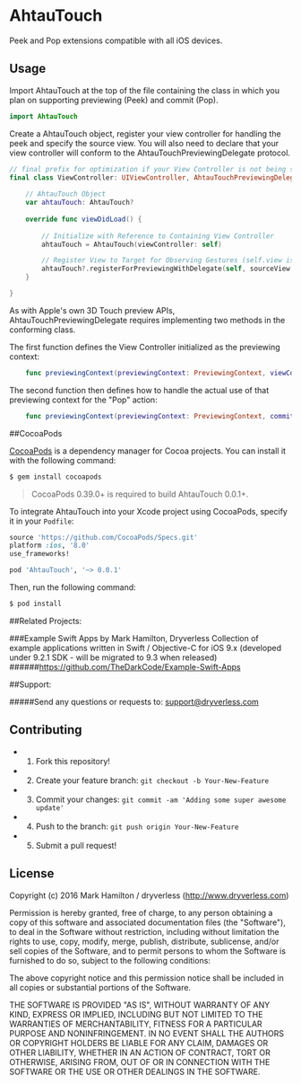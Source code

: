 # AhtauTouch
Peek and Pop extensions compatible with all iOS devices.

## Usage

Import AhtauTouch at the top of the file containing the class in which you plan on supporting previewing (Peek) and commit (Pop).

```swift
import AhtauTouch
```

Create a AhtauTouch object, register your view controller for handling the peek and specify the source view. You will also need to declare that your view controller will conform to the AhtauTouchPreviewingDelegate protocol.

```swift
// final prefix for optimization if your View Controller is not being subclassed.
final class ViewController: UIViewController, AhtauTouchPreviewingDelegate {
    
    // AhtauTouch Object
    var ahtauTouch: AhtauTouch?
        
    override func viewDidLoad() {
        
        // Initialize with Reference to Containing View Controller
        ahtauTouch = AhtauTouch(viewController: self)

        // Register View to Target for Observing Gestures (self.view is used to ensure proper rendering).
        ahtauTouch?.registerForPreviewingWithDelegate(self, sourceView: self.view)
    }

}
```

As with Apple's own 3D Touch preview APIs, AhtauTouchPreviewingDelegate requires implementing two methods in the conforming class. 

The first function defines the View Controller initialized as the previewing context: 
```swift
    func previewingContext(previewingContext: PreviewingContext, viewControllerForLocation location: CGPoint) -> UIViewController?
```

The second function then defines how to handle the actual use of that previewing context for the "Pop" action: 
```swift
    func previewingContext(previewingContext: PreviewingContext, commitViewController viewControllerToCommit: UIViewController)
```

##CocoaPods

[CocoaPods](http://cocoapods.org) is a dependency manager for Cocoa projects. You can install it with the following command:

```bash
$ gem install cocoapods
```

> CocoaPods 0.39.0+ is required to build AhtauTouch 0.0.1+.

To integrate AhtauTouch into your Xcode project using CocoaPods, specify it in your `Podfile`:

```ruby
source 'https://github.com/CocoaPods/Specs.git'
platform :ios, '8.0'
use_frameworks!

pod 'AhtauTouch', '~> 0.0.1'
```

Then, run the following command:

```bash
$ pod install
```

##Related Projects:

###Example Swift Apps by Mark Hamilton, Dryverless
Collection of example applications written in Swift / Objective-C for iOS 9.x (developed under 9.2.1 SDK - will be migrated to 9.3 when released)
######https://github.com/TheDarkCode/Example-Swift-Apps

##Support:

#####Send any questions or requests to: support@dryverless.com

## Contributing

  - 1) Fork this repository!
  - 2) Create your feature branch: ```git checkout -b Your-New-Feature```
  - 3) Commit your changes: ```git commit -am 'Adding some super awesome update'```
  - 4) Push to the branch: ```git push origin Your-New-Feature```
  - 5) Submit a pull request!

## License
Copyright (c) 2016 Mark Hamilton / dryverless (http://www.dryverless.com)

Permission is hereby granted, free of charge, to any person obtaining a copy
of this software and associated documentation files (the "Software"), to deal
in the Software without restriction, including without limitation the rights
to use, copy, modify, merge, publish, distribute, sublicense, and/or sell
copies of the Software, and to permit persons to whom the Software is
furnished to do so, subject to the following conditions:

The above copyright notice and this permission notice shall be included in all
copies or substantial portions of the Software.

THE SOFTWARE IS PROVIDED "AS IS", WITHOUT WARRANTY OF ANY KIND, EXPRESS OR
IMPLIED, INCLUDING BUT NOT LIMITED TO THE WARRANTIES OF MERCHANTABILITY,
FITNESS FOR A PARTICULAR PURPOSE AND NONINFRINGEMENT. IN NO EVENT SHALL THE
AUTHORS OR COPYRIGHT HOLDERS BE LIABLE FOR ANY CLAIM, DAMAGES OR OTHER
LIABILITY, WHETHER IN AN ACTION OF CONTRACT, TORT OR OTHERWISE, ARISING FROM,
OUT OF OR IN CONNECTION WITH THE SOFTWARE OR THE USE OR OTHER DEALINGS IN THE
SOFTWARE.
